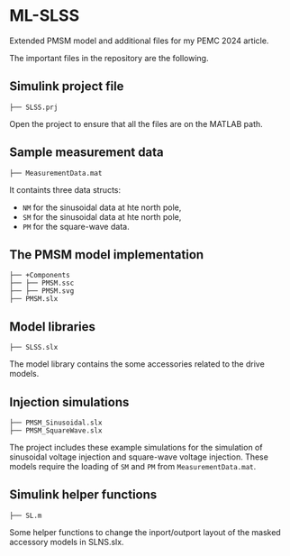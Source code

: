 # ML-SLSS
Extended PMSM model and additional files for my PEMC 2024 article.

The important files in the repository are the following.

## Simulink project file 
```
├── SLSS.prj
```
Open the project to ensure that all the files are on the MATLAB path.

## Sample measurement data
```
├── MeasurementData.mat
```
It containts three data structs: 
- `NM` for the sinusoidal data at hte north pole,
- `SM` for the sinusoidal data at hte north pole,
- `PM` for the square-wave data.

## The PMSM model implementation
```
├── +Components
├── ├── PMSM.ssc
├── ├── PMSM.svg
├── PMSM.slx
```

## Model libraries
```
├── SLSS.slx
```
The model library contains the some accessories related to the drive models.

## Injection simulations
```
├── PMSM_Sinusoidal.slx
├── PMSM_SquareWave.slx
```
The project includes these example simulations for the simulation of sinusoidal 
voltage injection and square-wave voltage injection. These models require the 
loading of `SM` and `PM` from `MeasurementData.mat`.

## Simulink helper functions
```
├── SL.m
```
Some helper functions to change the inport/outport layout of the masked accessory 
models in SLNS.slx. 



